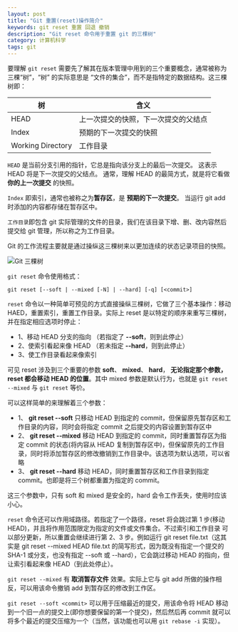 ```yaml
---
layout: post
title: "Git 重置(reset)操作简介"
keywords: git reset 重置 回退 撤销
description: "Git reset 命令用于重置 git 的三棵树"
category: 计算机科学
tags: git
---
```


要理解 `git reset` 需要先了解其在版本管理中用到的三个重要概念，通常被称为三棵“树”，“树” 的实际意思是 “文件的集合”，而不是指特定的数据结构。这三棵树即：

|树|含义|
|---|---|
|HEAD|上一次提交的快照，下一次提交的父结点|
|Index|预期的下一次提交的快照|
|Working Directory|工作目录|

`HEAD` 是当前分支引用的指针，它总是指向该分支上的最后一次提交。 这表示 HEAD 将是下一次提交的父结点。 通常，理解 HEAD 的最简方式，就是将它看做 **你的上一次提交** 的快照。

`Index` 即索引，通常也被称之为**暂存区**，是 **预期的下一次提交**。 当运行 git add 时添加的内容都存储在暂存区中。

`工作目录`即包含 git 实际管理的文件的目录，我们在该目录下增、删、改内容然后提交给 git 管理，所以称之为工作目录。

Git 的工作流程主要就是通过操纵这三棵树来以更加连续的状态记录项目的快照。

![Git 三棵树](http://wx2.sinaimg.cn/mw690/c3c88275ly1fqurlmk0z2j20d106k0ss.jpg)

`git reset` 命令使用格式：

```
git reset [--soft | --mixed [-N] | --hard] [-q] [<commit>]
```

`reset` 命令以一种简单可预见的方式直接操纵三棵树，它做了三个基本操作：移动 HAED，重置索引，重置工作目录。实际上 reset 是以特定的顺序来重写三棵树，并在指定相应选项时停止：

- 1、移动 HEAD 分支的指向 （若指定了 **--soft**，则到此停止）
- 2、使索引看起来像 HEAD （若未指定 **--hard**，则到此停止）
- 3、使工作目录看起来像索引

可见 reset 涉及到三个重要的参数 **soft**、 **mixed**、 **hard**， **无论指定那个参数，reset 都会移动 HEAD 的位置**。其中 mixed 参数是默认行为，也就是 `git reset --mixed` 与 `git reset` 等价。

可以这样简单的来理解着三个参数：

- 1、 **git reset --soft** 只移动 HEAD 到指定的 commit，但保留原先暂存区和工作目录的内容，同时会将指定 commit 之后提交的内容设置到暂存区中
- 2、 **git reset --mixed** 移动 HEAD 到指定的 commit，同时重置暂存区为指定 commit 的状态(将内容从 HEAD 复制到暂存区中)，但保留原先的工作目录，同时将添加暂存区的修改撤销到工作目录中。该选项为默认选项，可以省略
- 3、 **git reset --hard** 移动 HEAD，同时重置暂存区和工作目录到指定 commit。也即是将三个树都重置为指定的 commit。

这三个参数中，只有 soft 和 mixed 是安全的，hard 会令工作丢失，使用时应该小心。

`reset` 命令还可以作用域路径。若指定了一个路径，reset 将会跳过第 1 步(移动 HEAD)，并且将作用范围限定为指定的文件或文件集合。不过索引和工作目录 可以部分更新，所以重置会继续进行第 2、3 步。例如运行 git reset file.txt（这其实是 git reset --mixed HEAD file.txt 的简写形式，因为既没有指定一个提交的 SHA-1 或分支，也没有指定 --soft 或 --hard），它会跳过移动 HEAD 的指向，但让索引看起来像 HEAD（到此处停止）。

`git reset --mixed` 有 **取消暂存文件** 效果。实际上它与 git add 所做的操作相反，可以用该命令撤销 add 到暂存区的修改到工作区。

`git reset --soft <commit>` 可以用于压缩最近的提交，用该命令将 HEAD 移动到一个旧一点的提交上(即你想要保留的第一个提交)，然后然后再 commit 就可以将多个最近的提交压缩为一个（当然，该功能也可以用 `git rebase -i` 实现）。